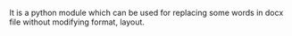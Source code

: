 It is a python module which can be used for replacing some words in
docx file without modifying format, layout.
